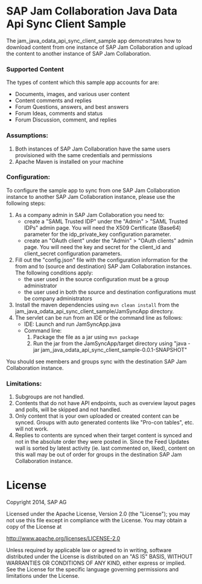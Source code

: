 # SAP Jam Collaboration Java Data Api Sync Client Sample

The jam_java_odata_api_sync_client_sample app demonstrates how to download content from one instance of SAP Jam Collaboration and upload the content to another instance of SAP Jam Collaboration.

### Supported Content
The types of content which this sample app accounts for are:
- Documents, images, and various user content
- Content comments and replies
- Forum Questions, answers, and best answers
- Forum Ideas, comments and status
- Forum Discussion, comment, and replies

### Assumptions:
1. Both instances of SAP Jam Collaboration have the same users provisioned with the same credentials and permissions
2. Apache Maven is installed on your machine

### Configuration: 
To configure the sample app to sync from one SAP Jam Collaboration instance to another SAP Jam Collaboration instance, please use the following steps:

1. As a company admin in SAP Jam Collaboration you need to:
   - create a "SAML Trusted IDP" under the "Admin" > "SAML Trusted IDPs" admin page. You will need the X509 Certificate (Base64) parameter for the idp_private_key configuration parameter.
   - create an "OAuth client" under the "Admin" > "OAuth clients" admin page. You will need the key and secret for the client_id and client_secret configuration parameters.
2. Fill out the "config.json" file with the configuration information for the from and to (source and destination) SAP Jam Collaboration instances. The following conditions apply:
   - the user used in the source configuration must be a group administrator
   - the user used in both the source and destination configurations must be company administrators 
3. Install the maven dependencies using ```mvn clean install``` from the jam_java_odata_api_sync_client_sample/JamSyncApp directory.
4. The servlet can be run from an IDE or the command line as follows:
	- IDE: Launch and run JamSyncApp.java
	- Command line:
		1. Package the file as a jar using ```mvn package```
		2. Run the jar from the JamSyncApp/target directory using "java -jar jam_java_odata_api_sync_client_sample-0.0.1-SNAPSHOT"
    
You should see members and groups sync with the destination SAP Jam Collaboration instance. 

### Limitations:
1. Subgroups are not handled.
2. Contents that do not have API endpoints, such as overview layout pages and polls, will be skipped and not handled.
3. Only content that is your own uploaded or created content can be synced. Groups with auto generated contents like "Pro-con tables", etc. will not work.
4. Replies to contents are synced when their target content is synced and not in the absolute order they were posted in. Since the Feed Updates wall is sorted by latest activity (ie. last commented on, liked), content on this wall may be out of order for groups in the destination SAP Jam Collaboration instance. 



# License
Copyright 2014, SAP AG

Licensed under the Apache License, Version 2.0 (the "License");
you may not use this file except in compliance with the License.
You may obtain a copy of the License at

   http://www.apache.org/licenses/LICENSE-2.0

Unless required by applicable law or agreed to in writing, software
distributed under the License is distributed on an "AS IS" BASIS,
WITHOUT WARRANTIES OR CONDITIONS OF ANY KIND, either express or implied.
See the License for the specific language governing permissions and
limitations under the License.
